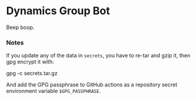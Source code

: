 # Dynamics Group Bot

Beep boop.


### Notes

If you update any of the data in `secrets`, you have to re-tar and gzip it, then gpg encrypt it with:

   gpg -c secrets.tar.gz


And add the GPG passphrase to GitHub actions as a repository secret environment
variable `$GPG_PASSPHRASE`.
